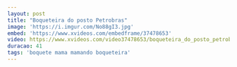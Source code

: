 ```yaml
---
layout: post
title: "Boqueteira do posto Petrobras"
image: 'https://i.imgur.com/No88gI3.jpg'
embed: 'https://www.xvideos.com/embedframe/37478653'
video: https://www.xvideos.com/video37478653/boqueteira_do_posto_petrobras
duracao: 41
tags: 'boquete mama mamando boqueteira'
---
```

